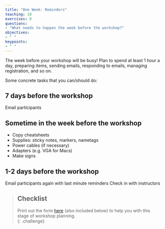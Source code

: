 ```yaml
---
title: "One Week: Reminders"
teaching: 10
exercises: 0
questions:
- "What needs to happen the week before the workshop?"
objectives:
- " "
keypoints:
- " "
---
```


The week before your workshop will be busy!  Plan to spend at least 1 hour a day,
preparing items, sending emails, responding to emails, managing registration, and so on.  

Some concrete tasks that you can/should do:

## 7 days before the workshop

Email participants

## Sometime in the week before the workshop

* Copy cheatsheets
* Supplies: sticky notes, markers, nametags
* Power cables (if necessary)
* Adapters (e.g. VGA for Macs)
* Make signs

## 1-2 days before the workshop

Email participants again with last minute reminders
Check in with instructors

> ## Checklist
>
> Print out the form [here]({{site.github.repository_url}}/blob/gh-pages/files/checklist-week-before.md)
> (also included below) to help you with this stage of workshop planning.  
{: .challenge}
